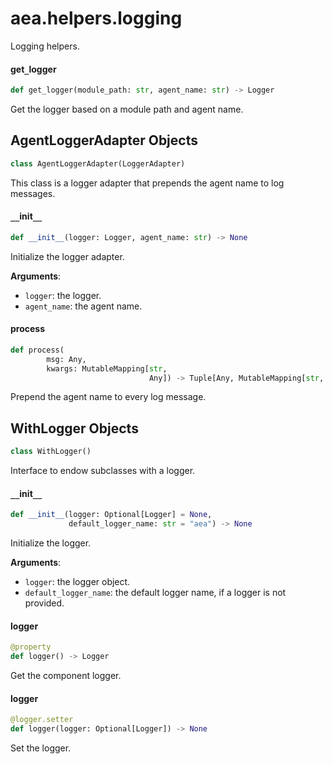 <a id="aea.helpers.logging"></a>

# aea.helpers.logging

Logging helpers.

<a id="aea.helpers.logging.get_logger"></a>

#### get`_`logger

```python
def get_logger(module_path: str, agent_name: str) -> Logger
```

Get the logger based on a module path and agent name.

<a id="aea.helpers.logging.AgentLoggerAdapter"></a>

## AgentLoggerAdapter Objects

```python
class AgentLoggerAdapter(LoggerAdapter)
```

This class is a logger adapter that prepends the agent name to log messages.

<a id="aea.helpers.logging.AgentLoggerAdapter.__init__"></a>

#### `__`init`__`

```python
def __init__(logger: Logger, agent_name: str) -> None
```

Initialize the logger adapter.

**Arguments**:

- `logger`: the logger.
- `agent_name`: the agent name.

<a id="aea.helpers.logging.AgentLoggerAdapter.process"></a>

#### process

```python
def process(
        msg: Any,
        kwargs: MutableMapping[str,
                               Any]) -> Tuple[Any, MutableMapping[str, Any]]
```

Prepend the agent name to every log message.

<a id="aea.helpers.logging.WithLogger"></a>

## WithLogger Objects

```python
class WithLogger()
```

Interface to endow subclasses with a logger.

<a id="aea.helpers.logging.WithLogger.__init__"></a>

#### `__`init`__`

```python
def __init__(logger: Optional[Logger] = None,
             default_logger_name: str = "aea") -> None
```

Initialize the logger.

**Arguments**:

- `logger`: the logger object.
- `default_logger_name`: the default logger name, if a logger is not provided.

<a id="aea.helpers.logging.WithLogger.logger"></a>

#### logger

```python
@property
def logger() -> Logger
```

Get the component logger.

<a id="aea.helpers.logging.WithLogger.logger"></a>

#### logger

```python
@logger.setter
def logger(logger: Optional[Logger]) -> None
```

Set the logger.


